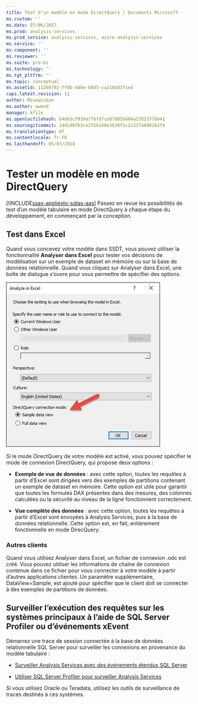 ```yaml
---
title: Test d’un modèle en mode DirectQuery | Documents Microsoft
ms.custom: ''
ms.date: 07/06/2017
ms.prod: analysis-services
ms.prod_service: analysis-services, azure-analysis-services
ms.service: ''
ms.component: ''
ms.reviewer: ''
ms.suite: pro-bi
ms.technology: ''
ms.tgt_pltfrm: ''
ms.topic: conceptual
ms.assetid: 11260792-ff8b-4d0e-b845-ca210dd3fced
caps.latest.revision: 11
author: Minewiskan
ms.author: owend
manager: kfile
ms.openlocfilehash: b4663cf910a776fd7ce87005b604a2782377b041
ms.sourcegitcommit: 2ddc0bfb3ce2f2b160e3638f1c2c237a898263f4
ms.translationtype: HT
ms.contentlocale: fr-FR
ms.lasthandoff: 05/03/2018
---
```

# <a name="test-a-model-in-directquery-mode"></a>Tester un modèle en mode DirectQuery
[!INCLUDE[ssas-appliesto-sqlas-aas](../../includes/ssas-appliesto-sqlas-aas.md)]
  Passez en revue les possibilités de test d’un modèle tabulaire en mode DirectQuery à chaque étape du développement, en commençant par la conception.  
  
## <a name="test-in-excel"></a>Test dans Excel 
  
 Quand vous concevez votre modèle dans SSDT, vous pouvez utiliser la fonctionnalité **Analyser dans Excel** pour tester vos décisions de modélisation sur un exemple de dataset en mémoire ou sur la base de données relationnelle.  Quand vous cliquez sur Analyser dans Excel, une boîte de dialogue s’ouvre pour vous permettre de spécifier des options.
 
 ![Analyser dans Excel les options DirectQuery](../../analysis-services/tabular-models/media/analyze-in-excel-directquery-options.png)
 
 Si le mode DirectQuery de votre modèle est activé, vous pouvez spécifier le mode de connexion DirectQuery, qui propose deux options :
 - **Exemple de vue de données** : avec cette option, toutes les requêtes à partir d’Excel sont dirigées vers des exemples de partitions contenant un exemple de dataset en mémoire. Cette option est utile pour garantir que toutes les formules DAX présentes dans des mesures, des colonnes calculées ou la sécurité au niveau de la ligne fonctionnent correctement.
 
 - **Vue complète des données** : avec cette option, toutes les requêtes à partir d’Excel sont envoyées à Analysis Services, puis à la base de données relationnelle. Cette option est, en fait, entièrement fonctionnelle en mode DirecQuery.
 
 ### <a name="other-clients"></a>Autres clients
 Quand vous utilisez Analyser dans Excel, un fichier de connexion .odc est créé. Vous pouvez utiliser les informations de chaîne de connexion contenue dans ce fichier pour vous connecter à votre modèle à partir d’autres applications clientes. Un paramètre supplémentaire, DataView=Sample, est ajouté pour spécifier que le client doit se connecter à des exemples de partitions de données.  
  
## <a name="monitor-query-execution-on-backend-systems-using-xevents-or-sql-profiler"></a>Surveiller l’exécution des requêtes sur les systèmes principaux à l’aide de SQL Server Profiler ou d’événements xEvent 
 Démarrez une trace de session connectée à la base de données relationnelle SQL Server pour surveiller les connexions en provenance du modèle tabulaire :  
  
-   [Surveiller Analysis Services avec des événements étendus SQL Server](../../analysis-services/instances/monitor-analysis-services-with-sql-server-extended-events.md)  
  
-   [Utiliser SQL Server Profiler pour surveiller Analysis Services](../../analysis-services/instances/use-sql-server-profiler-to-monitor-analysis-services.md)  
  
 Si vous utilisez Oracle ou Teradata, utilisez les outils de surveillance de traces destinés à ces systèmes.  
  
  
